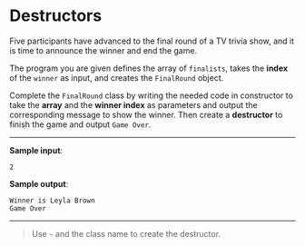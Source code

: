 # Destructors

Five participants have advanced to the final round of a TV trivia show, and it is time to announce the winner and end the game.

The program you are given defines the array of `finalists`, takes the **index** of the `winner` as input, and creates the `FinalRound` object.

Complete the `FinalRound` class by writing the needed code in constructor to take the **array** and the **winner index** as parameters and output the corresponding message to show the winner. Then create a **destructor** to finish the game and output `Game Over`.

---

**Sample input**:  
```
2
```

**Sample output**:  
```
Winner is Leyla Brown
Game Over
```

---

>Use `~` and the class name to create the destructor.